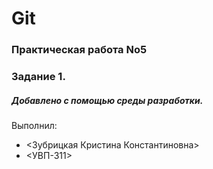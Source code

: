 # Git
### Практическая работа No5
### Задание 1.
##### Добавлено с помощью среды разработки.
Выполнил:
* <Зубрицкая Кристина Константиновна>
* <УВП-311>
